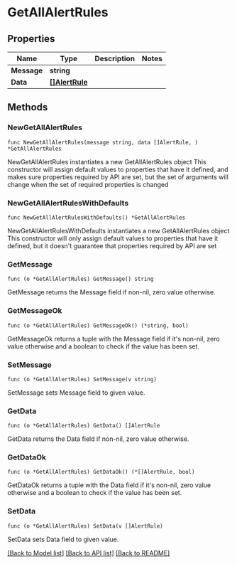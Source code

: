 # GetAllAlertRules

## Properties

Name | Type | Description | Notes
------------ | ------------- | ------------- | -------------
**Message** | **string** |  | 
**Data** | [**[]AlertRule**](AlertRule.md) |  | 

## Methods

### NewGetAllAlertRules

`func NewGetAllAlertRules(message string, data []AlertRule, ) *GetAllAlertRules`

NewGetAllAlertRules instantiates a new GetAllAlertRules object
This constructor will assign default values to properties that have it defined,
and makes sure properties required by API are set, but the set of arguments
will change when the set of required properties is changed

### NewGetAllAlertRulesWithDefaults

`func NewGetAllAlertRulesWithDefaults() *GetAllAlertRules`

NewGetAllAlertRulesWithDefaults instantiates a new GetAllAlertRules object
This constructor will only assign default values to properties that have it defined,
but it doesn't guarantee that properties required by API are set

### GetMessage

`func (o *GetAllAlertRules) GetMessage() string`

GetMessage returns the Message field if non-nil, zero value otherwise.

### GetMessageOk

`func (o *GetAllAlertRules) GetMessageOk() (*string, bool)`

GetMessageOk returns a tuple with the Message field if it's non-nil, zero value otherwise
and a boolean to check if the value has been set.

### SetMessage

`func (o *GetAllAlertRules) SetMessage(v string)`

SetMessage sets Message field to given value.


### GetData

`func (o *GetAllAlertRules) GetData() []AlertRule`

GetData returns the Data field if non-nil, zero value otherwise.

### GetDataOk

`func (o *GetAllAlertRules) GetDataOk() (*[]AlertRule, bool)`

GetDataOk returns a tuple with the Data field if it's non-nil, zero value otherwise
and a boolean to check if the value has been set.

### SetData

`func (o *GetAllAlertRules) SetData(v []AlertRule)`

SetData sets Data field to given value.



[[Back to Model list]](../README.md#documentation-for-models) [[Back to API list]](../README.md#documentation-for-api-endpoints) [[Back to README]](../README.md)


